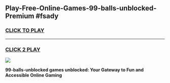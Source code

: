 
## Play-Free-Online-Games-99-balls-unblocked-Premium #fsady
<h3>
<a href="https://premium.freeplayer.one?title=99-balls-unblocked&ref=8M">CLICK TO PLAY</a></h3>
<hr>

<h3>
<a href="https://premium.freeplayer.one?title=99-balls-unblocked&ref=8M">CLICK 2 PLAY</a>
  
</h3>

<a href="https://premium.freeplayer.one?title=99-balls-unblocked&ref=8M"><img src="https://clearcache.store/games.png"></a>


**99-balls-unblocked games unblocked: Your Gateway to Fun and Accessible Online Gaming**
